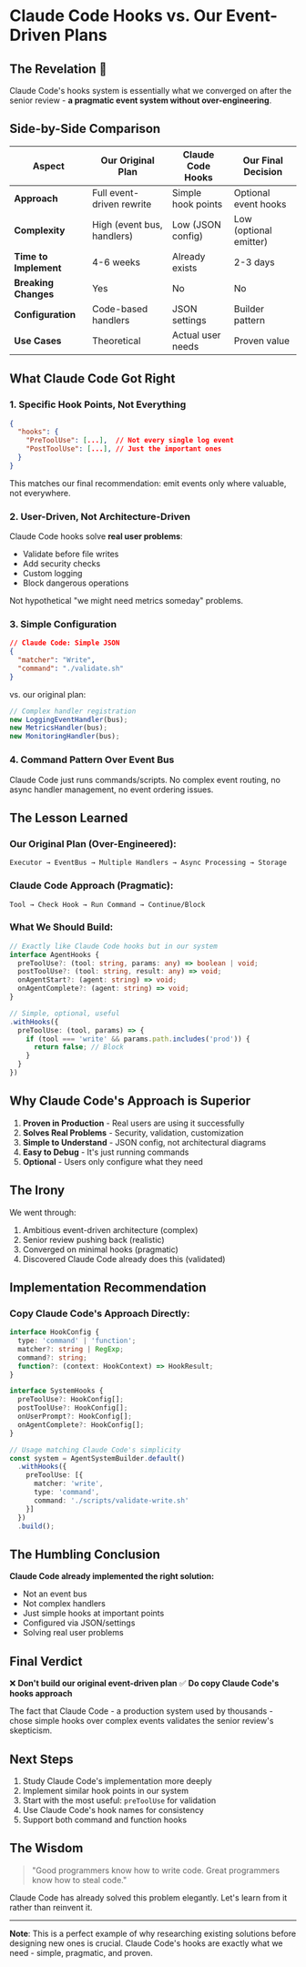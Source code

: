 # Claude Code Hooks vs. Our Event-Driven Plans

## The Revelation 🎯

Claude Code's hooks system is essentially what we converged on after the senior review - **a pragmatic event system without over-engineering**.

## Side-by-Side Comparison

| Aspect | Our Original Plan | Claude Code Hooks | Our Final Decision |
|--------|-------------------|-------------------|-------------------|
| **Approach** | Full event-driven rewrite | Simple hook points | Optional event hooks |
| **Complexity** | High (event bus, handlers) | Low (JSON config) | Low (optional emitter) |
| **Time to Implement** | 4-6 weeks | Already exists | 2-3 days |
| **Breaking Changes** | Yes | No | No |
| **Configuration** | Code-based handlers | JSON settings | Builder pattern |
| **Use Cases** | Theoretical | Actual user needs | Proven value |

## What Claude Code Got Right

### 1. **Specific Hook Points, Not Everything**
```json
{
  "hooks": {
    "PreToolUse": [...],  // Not every single log event
    "PostToolUse": [...], // Just the important ones
  }
}
```

This matches our final recommendation: emit events only where valuable, not everywhere.

### 2. **User-Driven, Not Architecture-Driven**
Claude Code hooks solve **real user problems**:
- Validate before file writes
- Add security checks
- Custom logging
- Block dangerous operations

Not hypothetical "we might need metrics someday" problems.

### 3. **Simple Configuration**
```json
// Claude Code: Simple JSON
{
  "matcher": "Write",
  "command": "./validate.sh"
}
```

vs. our original plan:
```typescript
// Complex handler registration
new LoggingEventHandler(bus);
new MetricsHandler(bus);
new MonitoringHandler(bus);
```

### 4. **Command Pattern Over Event Bus**
Claude Code just runs commands/scripts. No complex event routing, no async handler management, no event ordering issues.

## The Lesson Learned

### Our Original Plan (Over-Engineered):
```
Executor → EventBus → Multiple Handlers → Async Processing → Storage
```

### Claude Code Approach (Pragmatic):
```
Tool → Check Hook → Run Command → Continue/Block
```

### What We Should Build:
```typescript
// Exactly like Claude Code hooks but in our system
interface AgentHooks {
  preToolUse?: (tool: string, params: any) => boolean | void;
  postToolUse?: (tool: string, result: any) => void;
  onAgentStart?: (agent: string) => void;
  onAgentComplete?: (agent: string) => void;
}

// Simple, optional, useful
.withHooks({
  preToolUse: (tool, params) => {
    if (tool === 'write' && params.path.includes('prod')) {
      return false; // Block
    }
  }
})
```

## Why Claude Code's Approach is Superior

1. **Proven in Production** - Real users are using it successfully
2. **Solves Real Problems** - Security, validation, customization
3. **Simple to Understand** - JSON config, not architectural diagrams
4. **Easy to Debug** - It's just running commands
5. **Optional** - Users only configure what they need

## The Irony

We went through:
1. Ambitious event-driven architecture (complex)
2. Senior review pushing back (realistic)
3. Converged on minimal hooks (pragmatic)
4. Discovered Claude Code already does this (validated)

## Implementation Recommendation

### Copy Claude Code's Approach Directly:

```typescript
interface HookConfig {
  type: 'command' | 'function';
  matcher?: string | RegExp;
  command?: string;
  function?: (context: HookContext) => HookResult;
}

interface SystemHooks {
  preToolUse?: HookConfig[];
  postToolUse?: HookConfig[];
  onUserPrompt?: HookConfig[];
  onAgentComplete?: HookConfig[];
}

// Usage matching Claude Code's simplicity
const system = AgentSystemBuilder.default()
  .withHooks({
    preToolUse: [{
      matcher: 'write',
      type: 'command',
      command: './scripts/validate-write.sh'
    }]
  })
  .build();
```

## The Humbling Conclusion

**Claude Code already implemented the right solution:**
- Not an event bus
- Not complex handlers
- Just simple hooks at important points
- Configured via JSON/settings
- Solving real user problems

## Final Verdict

❌ **Don't build our original event-driven plan**
✅ **Do copy Claude Code's hooks approach**

The fact that Claude Code - a production system used by thousands - chose simple hooks over complex events validates the senior review's skepticism.

## Next Steps

1. Study Claude Code's implementation more deeply
2. Implement similar hook points in our system
3. Start with the most useful: `preToolUse` for validation
4. Use Claude Code's hook names for consistency
5. Support both command and function hooks

## The Wisdom

> "Good programmers know how to write code. Great programmers know how to steal code."

Claude Code has already solved this problem elegantly. Let's learn from it rather than reinvent it.

---

**Note**: This is a perfect example of why researching existing solutions before designing new ones is crucial. Claude Code's hooks are exactly what we need - simple, pragmatic, and proven.